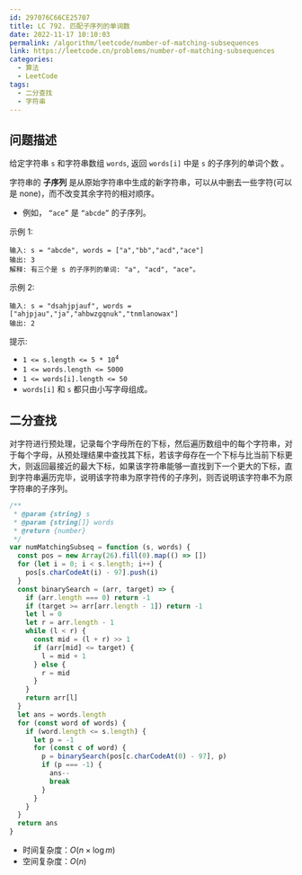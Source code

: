 ```yaml
---
id: 297076C66CE25707
title: LC 792. 匹配子序列的单词数
date: 2022-11-17 10:10:03
permalink: /algorithm/leetcode/number-of-matching-subsequences
link: https://leetcode.cn/problems/number-of-matching-subsequences
categories:
  - 算法
  - LeetCode
tags:
  - 二分查找
  - 字符串
---
```


<Level :type='2'/>

## 问题描述

给定字符串 `s` 和字符串数组 `words`, 返回 `words[i]` 中是 `s` 的子序列的单词个数 。

字符串的 **子序列** 是从原始字符串中生成的新字符串，可以从中删去一些字符(可以是 none)，而不改变其余字符的相对顺序。

- 例如， `“ace”` 是 `“abcde”` 的子序列。

示例 1:

```text
输入: s = "abcde", words = ["a","bb","acd","ace"]
输出: 3
解释: 有三个是 s 的子序列的单词: "a", "acd", "ace"。
```

示例 2:

```text
输入: s = "dsahjpjauf", words = ["ahjpjau","ja","ahbwzgqnuk","tnmlanowax"]
输出: 2
```

提示:

- <code>1 <= s.length <= 5 \* 10<sup>4</sup></code>
- `1 <= words.length <= 5000`
- `1 <= words[i].length <= 50`
- `words[i]` 和 `s` 都只由小写字母组成。

## 二分查找

对字符进行预处理，记录每个字母所在的下标，然后遍历数组中的每个字符串，对于每个字母，从预处理结果中查找其下标，若该字母存在一个下标与比当前下标更大，则返回最接近的最大下标，如果该字符串能够一直找到下一个更大的下标，直到字符串遍历完毕，说明该字符串为原字符传的子序列，则否说明该字符串不为原字符串的子序列。

```javascript
/**
 * @param {string} s
 * @param {string[]} words
 * @return {number}
 */
var numMatchingSubseq = function (s, words) {
  const pos = new Array(26).fill(0).map(() => [])
  for (let i = 0; i < s.length; i++) {
    pos[s.charCodeAt(i) - 97].push(i)
  }
  const binarySearch = (arr, target) => {
    if (arr.length === 0) return -1
    if (target >= arr[arr.length - 1]) return -1
    let l = 0
    let r = arr.length - 1
    while (l < r) {
      const mid = (l + r) >> 1
      if (arr[mid] <= target) {
        l = mid + 1
      } else {
        r = mid
      }
    }
    return arr[l]
  }
  let ans = words.length
  for (const word of words) {
    if (word.length <= s.length) {
      let p = -1
      for (const c of word) {
        p = binarySearch(pos[c.charCodeAt(0) - 97], p)
        if (p === -1) {
          ans--
          break
        }
      }
    }
  }
  return ans
}
```

- 时间复杂度：$O(n \times \log{m})$
- 空间复杂度：$O(n)$
